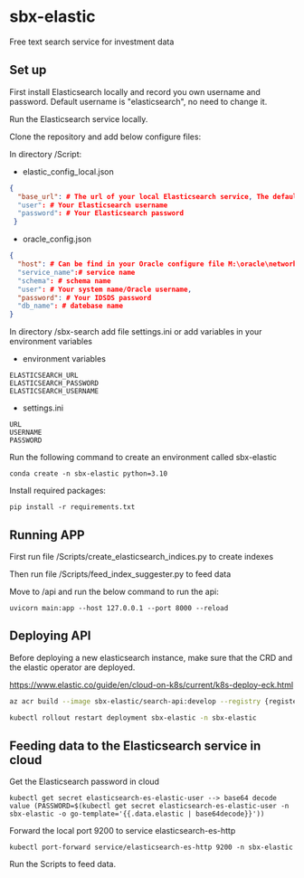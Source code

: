 # sbx-elastic

Free text search service for investment data

## Set up

First install Elasticsearch locally and record you own username and password. Default username is "elasticsearch", no need to change it.

Run the Elasticsearch service locally.

Clone the repository and add below configure files:

In directory /Script:

* elastic_config_local.json
```json
{
  "base_url": # The url of your local Elasticsearch service, The default is http://localhost:9200
  "user": # Your Elasticsearch username
  "password": # Your Elasticsearch password
 }
```

* oracle_config.json
```json
{
  "host": # Can be find in your Oracle configure file M:\oracle\network\admin\tnsnames.ora
  "service_name":# service name
  "schema": # schema name
  "user": # Your system name/Oracle username,
  "password": # Your IDSDS password
  "db_name": # datebase name
}
```

In directory /sbx-search add file settings.ini or add variables in your environment variables

* environment variables
```
ELASTICSEARCH_URL
ELASTICSEARCH_PASSWORD
ELASTICSEARCH_USERNAME
```

* settings.ini
```
URL
USERNAME
PASSWORD
```

Run the following command to create an environment called sbx-elastic
```
conda create -n sbx-elastic python=3.10
```

Install required packages:
```
pip install -r requirements.txt
```

## Running APP

First run file /Scripts/create_elasticsearch_indices.py to create indexes

Then run file /Scripts/feed_index_suggester.py to feed data

Move to /api and run the below command to run the api:

```
uvicorn main:app --host 127.0.0.1 --port 8000 --reload
```

## Deploying API

Before deploying a new elasticsearch instance, make sure that the CRD and the elastic operator are deployed.

https://www.elastic.co/guide/en/cloud-on-k8s/current/k8s-deploy-eck.html

```bash
az acr build --image sbx-elastic/search-api:develop --registry {register id} --file Dockerfile .

kubectl rollout restart deployment sbx-elastic -n sbx-elastic
```

## Feeding data to the Elasticsearch service in cloud

Get the Elasticsearch password in cloud
```
kubectl get secret elasticsearch-es-elastic-user --> base64 decode value (PASSWORD=$(kubectl get secret elasticsearch-es-elastic-user -n sbx-elastic -o go-template='{{.data.elastic | base64decode}}'))
```

Forward the local port 9200 to service elasticsearch-es-http
```
kubectl port-forward service/elasticsearch-es-http 9200 -n sbx-elastic
```

Run the Scripts to feed data.
